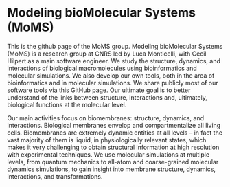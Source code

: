 # Modeling bioMolecular Systems (MoMS)
This is the github page of the MoMS group. Modeling bioMolecular Systems (MoMS) is a research group at CNRS led by Luca Monticelli, with Cecil Hilpert as a main software engineer. We study the structure, dynamics, and interactions of biological macromolecules using bioinformatics and molecular simulations. We also develop our own tools, both in the area of bioinformatics and in molecular simulations. We share publicly most of our software tools via this GitHub page. Our ultimate goal is to better understand of the links between structure, interactions and, ultimately, biological functions at the molecular level.

Our main activities focus on biomembranes: structure, dynamics, and interactions. Biological membranes envelop and compartmentalize all living cells. Biomembranes are extremely dynamic entities at all levels – in fact the vast majority of them is liquid, in physiologically relevant states, which makes it very challenging to obtain structural information at high resolution with experimental techniques. We use molecular simulations at multiple levels, from quantum mechanics to all-atom and coarse-grained molecular dynamics simulations, to gain insight into membrane structure, dynamics, interactions, and transformations.

